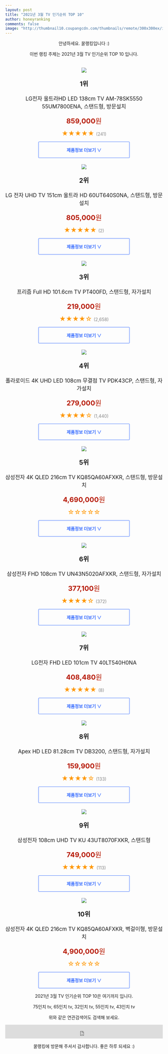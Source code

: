 ```yaml
--- 
layout: post 
title: "2021년 3월 TV 인기순위 TOP 10" 
author: honeyranking 
comments: false 
image: "http://thumbnail10.coupangcdn.com/thumbnails/remote/300x300ex/image/retail/images/203124948497472-40d16d7a-6aef-4e12-b956-cd762a38abfe.jpg" 
--- 
```

<p style="text-align: center;">안녕하세요. 꿀랭킹입니다 :)</p> <p style="text-align: center;">이번 랭킹 주제는 2021년 3월 TV 인기순위 TOP 10 입니다.</p><center><img src="http://thumbnail10.coupangcdn.com/thumbnails/remote/300x300ex/image/retail/images/203124948497472-40d16d7a-6aef-4e12-b956-cd762a38abfe.jpg" style="margin-top:20px" /></center> <p style="text-align: center; font-size: 20px"><b>1위</b></p> <p style="text-align: center; font-size: 17px">LG전자 울트라HD LED 138cm TV AM-78SK5550 55UM7800ENA, 스탠드형, 방문설치</p> <p style="text-align: center;"><span style="color: #b61800; font-size: 22px;"><b>859,000</b>원</span></p> <p style="text-align: center;"><span style="color: #ff9600; font-size: 20px;">★★★★★ </span><span style="color: #878787;">(241)</span></p> <center><a href="https://coupa.ng/bTVWem"> <div style="font-size: 14px; display: inline-block; padding: 15px 90px; color: #346aff; border-radius: 2px; border: 1px solid #346aff; cursor: pointer;"><b>제품정보 더보기 &or;</b></div> </a></center><center><img src="http://thumbnail8.coupangcdn.com/thumbnails/remote/300x300ex/image/retail/images/2021/02/15/20/2/7d257a5e-aa0d-48e1-9ee0-6c50eb84928d.jpg" style="margin-top:20px" /></center> <p style="text-align: center; font-size: 20px"><b>2위</b></p> <p style="text-align: center; font-size: 17px">LG 전자 UHD TV 151cm 울트라 HD 60UT640S0NA, 스탠드형, 방문설치</p> <p style="text-align: center;"><span style="color: #b61800; font-size: 22px;"><b>805,000</b>원</span></p> <p style="text-align: center;"><span style="color: #ff9600; font-size: 20px;">★★★★★ </span><span style="color: #878787;">(2)</span></p> <center><a href="https://coupa.ng/bTVWen"> <div style="font-size: 14px; display: inline-block; padding: 15px 90px; color: #346aff; border-radius: 2px; border: 1px solid #346aff; cursor: pointer;"><b>제품정보 더보기 &or;</b></div> </a></center><center><img src="http://thumbnail10.coupangcdn.com/thumbnails/remote/300x300ex/image/retail/images/11807909186025-40dff783-7dc9-4684-994a-5dc7bd5e669f.jpg" style="margin-top:20px" /></center> <p style="text-align: center; font-size: 20px"><b>3위</b></p> <p style="text-align: center; font-size: 17px">프리즘 Full HD 101.6cm TV PT400FD, 스탠드형, 자가설치</p> <p style="text-align: center;"><span style="color: #b61800; font-size: 22px;"><b>219,000</b>원</span></p> <p style="text-align: center;"><span style="color: #ff9600; font-size: 20px;">★★★★☆ </span><span style="color: #878787;">(2,658)</span></p> <center><a href="https://coupa.ng/bTVWeo"> <div style="font-size: 14px; display: inline-block; padding: 15px 90px; color: #346aff; border-radius: 2px; border: 1px solid #346aff; cursor: pointer;"><b>제품정보 더보기 &or;</b></div> </a></center><center><img src="http://thumbnail8.coupangcdn.com/thumbnails/remote/300x300ex/image/retail/images/260589941779580-34d75dd5-9bf9-4f75-bbd3-7365344f6a95.png" style="margin-top:20px" /></center> <p style="text-align: center; font-size: 20px"><b>4위</b></p> <p style="text-align: center; font-size: 17px">폴라로이드 4K UHD LED 108cm 무결점 TV PDK43CP, 스탠드형, 자가설치</p> <p style="text-align: center;"><span style="color: #b61800; font-size: 22px;"><b>279,000</b>원</span></p> <p style="text-align: center;"><span style="color: #ff9600; font-size: 20px;">★★★★☆ </span><span style="color: #878787;">(1,440)</span></p> <center><a href="https://coupa.ng/bTVWeq"> <div style="font-size: 14px; display: inline-block; padding: 15px 90px; color: #346aff; border-radius: 2px; border: 1px solid #346aff; cursor: pointer;"><b>제품정보 더보기 &or;</b></div> </a></center><center><img src="http://thumbnail9.coupangcdn.com/thumbnails/remote/300x300ex/image/retail/images/337924205359909-0fbb06f4-ce24-40dd-b3e3-840c6d4eacf7.jpg" style="margin-top:20px" /></center> <p style="text-align: center; font-size: 20px"><b>5위</b></p> <p style="text-align: center; font-size: 17px">삼성전자 4K QLED 216cm TV KQ85QA60AFXKR, 스탠드형, 방문설치</p> <p style="text-align: center;"><span style="color: #b61800; font-size: 22px;"><b>4,690,000</b>원</span></p> <p style="text-align: center;"><span style="color: #ff9600; font-size: 20px;">☆☆☆☆☆ </span><span style="color: #878787;"></span></p> <center><a href="https://coupa.ng/bTVWer"> <div style="font-size: 14px; display: inline-block; padding: 15px 90px; color: #346aff; border-radius: 2px; border: 1px solid #346aff; cursor: pointer;"><b>제품정보 더보기 &or;</b></div> </a></center><center><img src="http://thumbnail10.coupangcdn.com/thumbnails/remote/300x300ex/image/retail/images/13353565593116-4f028189-92de-49b4-88d4-42624952a474.jpg" style="margin-top:20px" /></center> <p style="text-align: center; font-size: 20px"><b>6위</b></p> <p style="text-align: center; font-size: 17px">삼성전자 FHD 108cm TV UN43N5020AFXKR, 스탠드형, 자가설치</p> <p style="text-align: center;"><span style="color: #b61800; font-size: 22px;"><b>377,100</b>원</span></p> <p style="text-align: center;"><span style="color: #ff9600; font-size: 20px;">★★★★☆ </span><span style="color: #878787;">(372)</span></p> <center><a href="https://coupa.ng/bTVWes"> <div style="font-size: 14px; display: inline-block; padding: 15px 90px; color: #346aff; border-radius: 2px; border: 1px solid #346aff; cursor: pointer;"><b>제품정보 더보기 &or;</b></div> </a></center><center><img src="http://thumbnail8.coupangcdn.com/thumbnails/remote/300x300ex/image/retail/images/2021/02/17/11/7/3a4309ea-717e-4018-81c5-25b3770702cc.jpg" style="margin-top:20px" /></center> <p style="text-align: center; font-size: 20px"><b>7위</b></p> <p style="text-align: center; font-size: 17px">LG전자 FHD LED 101cm TV 40LT540H0NA</p> <p style="text-align: center;"><span style="color: #b61800; font-size: 22px;"><b>408,480</b>원</span></p> <p style="text-align: center;"><span style="color: #ff9600; font-size: 20px;">★★★★★ </span><span style="color: #878787;">(8)</span></p> <center><a href="https://coupa.ng/bTVWet"> <div style="font-size: 14px; display: inline-block; padding: 15px 90px; color: #346aff; border-radius: 2px; border: 1px solid #346aff; cursor: pointer;"><b>제품정보 더보기 &or;</b></div> </a></center><center><img src="http://thumbnail7.coupangcdn.com/thumbnails/remote/300x300ex/image/retail/images/95138440596456-4d23f4e2-36ca-4538-bc17-894cd29fb2ee.jpg" style="margin-top:20px" /></center> <p style="text-align: center; font-size: 20px"><b>8위</b></p> <p style="text-align: center; font-size: 17px">Apex HD LED 81.28cm TV DB3200, 스탠드형, 자가설치</p> <p style="text-align: center;"><span style="color: #b61800; font-size: 22px;"><b>159,900</b>원</span></p> <p style="text-align: center;"><span style="color: #ff9600; font-size: 20px;">★★★★☆ </span><span style="color: #878787;">(133)</span></p> <center><a href="https://coupa.ng/bTVWev"> <div style="font-size: 14px; display: inline-block; padding: 15px 90px; color: #346aff; border-radius: 2px; border: 1px solid #346aff; cursor: pointer;"><b>제품정보 더보기 &or;</b></div> </a></center><center><img src="http://thumbnail8.coupangcdn.com/thumbnails/remote/300x300ex/image/retail/images/255640912200420-f6914a57-fbe5-41c6-80cf-22ead5ccec4b.jpg" style="margin-top:20px" /></center> <p style="text-align: center; font-size: 20px"><b>9위</b></p> <p style="text-align: center; font-size: 17px">삼성전자 108cm UHD TV KU 43UT8070FXKR, 스탠드형</p> <p style="text-align: center;"><span style="color: #b61800; font-size: 22px;"><b>749,000</b>원</span></p> <p style="text-align: center;"><span style="color: #ff9600; font-size: 20px;">★★★★★ </span><span style="color: #878787;">(113)</span></p> <center><a href="https://coupa.ng/bTVWey"> <div style="font-size: 14px; display: inline-block; padding: 15px 90px; color: #346aff; border-radius: 2px; border: 1px solid #346aff; cursor: pointer;"><b>제품정보 더보기 &or;</b></div> </a></center><center><img src="http://thumbnail8.coupangcdn.com/thumbnails/remote/300x300ex/image/retail/images/337888925581524-7bd4a659-9632-4e79-a774-ffb3404b8e31.jpg" style="margin-top:20px" /></center> <p style="text-align: center; font-size: 20px"><b>10위</b></p> <p style="text-align: center; font-size: 17px">삼성전자 4K QLED 216cm TV KQ85QA60AFXKR, 벽걸이형, 방문설치</p> <p style="text-align: center;"><span style="color: #b61800; font-size: 22px;"><b>4,900,000</b>원</span></p> <p style="text-align: center;"><span style="color: #ff9600; font-size: 20px;">☆☆☆☆☆ </span><span style="color: #878787;"></span></p> <center><a href="https://coupa.ng/bTVWez"> <div style="font-size: 14px; display: inline-block; padding: 15px 90px; color: #346aff; border-radius: 2px; border: 1px solid #346aff; cursor: pointer;"><b>제품정보 더보기 &or;</b></div> </a></center> <p style="text-align: center;"> </p> <p style="text-align: center;"> </p> <p style="text-align: center;">2021년 3월 TV 인기순위 TOP 10은 여기까지 입니다.</p> <p style="text-align: center;">75인치 tv, 65인치 tv, 32인치 tv, 55인치 tv, 43인치 tv</p> <p style="text-align: center;">위와 같은 연관검색어도 검색해 보세요.</p> <iframe src="https://coupa.ng/bSaIdo" width="100%" height="44" frameborder="0" scrolling="no" referrerpolicy="unsafe-url"></iframe> <p style="text-align: center;">꿀랭킹에 방문해 주셔서 감사합니다. 좋은 하루 되세요 :)</p>
